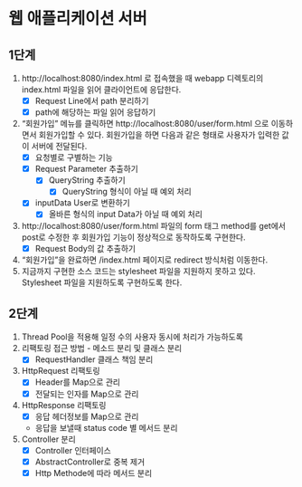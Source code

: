 # 웹 애플리케이션 서버

## 1단계

1. http://localhost:8080/index.html 로 접속했을 때 webapp 디렉토리의 index.html 파일을 읽어 클라이언트에 응답한다.
    - [x] Request Line에서 path 분리하기
    - [x] path에 해당하는 파일 읽어 응답하기
2. “회원가입” 메뉴를 클릭하면 http://localhost:8080/user/form.html 으로 이동하면서 회원가입할 수 있다. 회원가입을 하면 다음과 같은 형태로 사용자가 입력한 값이 서버에 전달된다.
    - [x] 요청별로 구별하는 기능
    - [x] Request Parameter 추출하기
        - [x] QueryString 추출하기
            - [x] QueryString 형식이 아닐 때 예외 처리
    - [x] inputData User로 변환하기
        - [x] 올바른 형식의 input Data가 아닐 때 예외 처리
3. http://localhost:8080/user/form.html 파일의 form 태그 method를 get에서 post로 수정한 후 회원가입 기능이 정상적으로 동작하도록 구현한다.
    - [x] Request Body의 값 추출하기
4. “회원가입”을 완료하면 /index.html 페이지로 redirect 방식처럼 이동한다.
5. 지금까지 구현한 소스 코드는 stylesheet 파일을 지원하지 못하고 있다. Stylesheet 파일을 지원하도록 구현하도록 한다.

## 2단계
1. Thread Pool을 적용해 일정 수의 사용자 동시에 처리가 가능하도록
2. 리팩토링 접근 방법 - 메소드 분리 및 클래스 분리
    - [x] RequestHandler 클래스 책임 분리
3. HttpRequest 리팩토링
    - [x] Header를 Map으로 관리
    - [x] 전달되는 인자를 Map으로 관리
4. HttpResponse 리팩토링
    - [x] 응답 헤더정보를 Map으로 관리
    - 응답을 보낼때 status code 별 메서드 분리
5. Controller 분리
    - [x] Controller 인터페이스
    - [x] AbstractController로 중복 제거
    - [x] Http Methode에 따라 메서드 분리